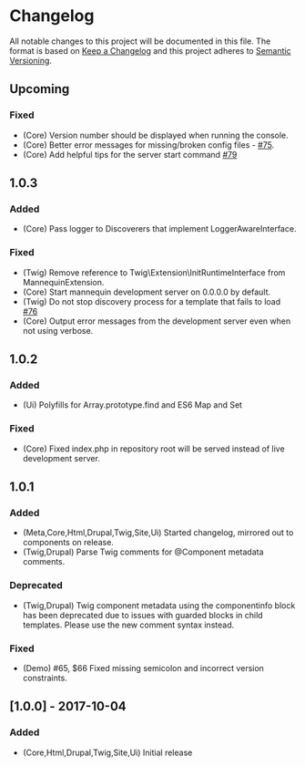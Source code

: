 # Changelog
All notable changes to this project will be documented in this file.
The format is based on [Keep a Changelog](http://keepachangelog.com/en/1.0.0/)
and this project adheres to [Semantic Versioning](http://semver.org/spec/v2.0.0.html).

## Upcoming
### Fixed
- (Core) Version number should be displayed when running the console.
- (Core) Better error messages for missing/broken config files - [#75](https://github.com/LastCallMedia/Mannequin/issues/75).
- (Core) Add helpful tips for the server start command [#79](https://github.com/LastCallMedia/Mannequin/issues/79)

## 1.0.3
### Added
- (Core) Pass logger to Discoverers that implement LoggerAwareInterface.

### Fixed
- (Twig) Remove reference to Twig\Extension\InitRuntimeInterface from MannequinExtension.
- (Core) Start mannequin development server on 0.0.0.0 by default.
- (Twig) Do not stop discovery process for a template that fails to load [#76](https://github.com/LastCallMedia/Mannequin/issues/76)
- (Core) Output error messages from the development server even when not using verbose.

## 1.0.2
### Added
- (Ui) Polyfills for Array.prototype.find and ES6 Map and Set

### Fixed
- (Core) Fixed index.php in repository root will be served instead of live development server.

## 1.0.1
### Added
- (Meta,Core,Html,Drupal,Twig,Site,Ui) Started changelog, mirrored out to components on release.
- (Twig,Drupal) Parse Twig comments for @Component metadata comments.

### Deprecated
- (Twig,Drupal) Twig component metadata using the componentinfo block has been deprecated due to issues with guarded blocks in child templates.  Please use the new comment syntax instead.

### Fixed
- (Demo) #65, $66 Fixed missing semicolon and incorrect version constraints.

## [1.0.0] - 2017-10-04
### Added
- (Core,Html,Drupal,Twig,Site,Ui) Initial release

